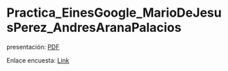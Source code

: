 # Practica_EinesGoogle_MarioDeJesusPerez_AndresAranaPalacios

presentación: [PDF](Practica_EinesGoogle_MarioDeJesusPerez_AndresAranaPalacios.pdf)

Enlace encuesta: [Link](https://docs.google.com/forms/d/e/1FAIpQLSfk4do0_sUQv5xFHuXjWRBJWP4VIJ5Oc-XutNZ4eDLeUgngHA/viewform?usp=dialog)
